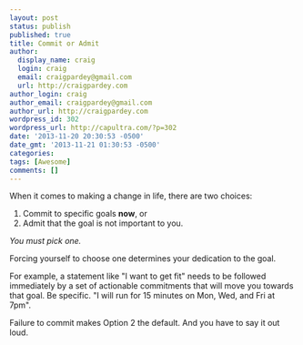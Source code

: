 ```yaml
---
layout: post
status: publish
published: true
title: Commit or Admit
author:
  display_name: craig
  login: craig
  email: craigpardey@gmail.com
  url: http://craigpardey.com
author_login: craig
author_email: craigpardey@gmail.com
author_url: http://craigpardey.com
wordpress_id: 302
wordpress_url: http://capultra.com/?p=302
date: '2013-11-20 20:30:53 -0500'
date_gmt: '2013-11-21 01:30:53 -0500'
categories:
tags: [Awesome]
comments: []
---
```


When it comes to making a change in life, there are two choices:

  1. Commit to specific goals **now**, or
  2. Admit that the goal is not important to you.
  

_You must pick one._

Forcing yourself to choose one determines your dedication to the goal.

For example, a statement like "I want to get fit" needs to be followed
immediately by a set of actionable commitments that will move you towards that
goal. Be specific. "I will run for 15 minutes on Mon, Wed, and Fri at 7pm".

Failure to commit makes Option 2 the default. And you have to say it out loud.

